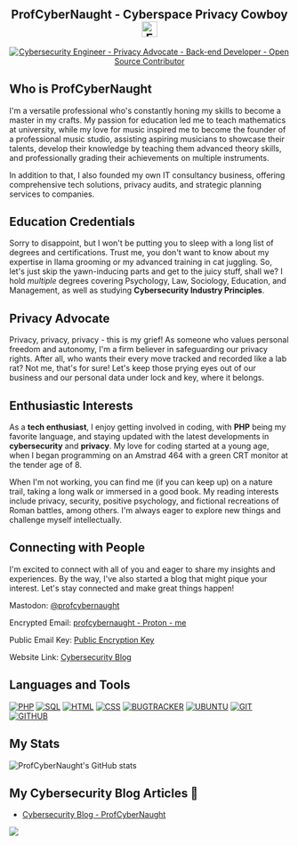 <h2 align="center">ProfCyberNaught - Cyberspace Privacy Cowboy
<img src="https://media.giphy.com/media/hvRJCLFzcasrR4ia7z/giphy.gif" alt="Emoticon - Waving Hand" width="28"></h2>

<p align="center">
  <a href="https://github.com/users/ProfCyberNaught/"><img src="https://readme-typing-svg.herokuapp.com/?lines=Cybersecurity%20Engineer;Privacy%20Advocate;Back-end+Developer;Open%20Source%20Contributor&center=true&width=640&height=45" alt="Cybersecurity Engineer - Privacy Advocate - Back-end Developer - Open Source Contributor"></a>
</p>

## Who is ProfCyberNaught

I'm a versatile professional who's constantly honing my skills to become a master in my crafts. My passion for education led me to teach mathematics at university, while my love for music inspired me to become the founder of a professional music studio, assisting aspiring musicians to showcase their talents, develop their knowledge by teaching them advanced theory skills, and professionally grading their achievements on multiple instruments.

In addition to that, I also founded my own IT consultancy business, offering comprehensive tech solutions, privacy audits, and strategic planning services to companies.

## Education Credentials

Sorry to disappoint, but I won't be putting you to sleep with a long list of degrees and certifications. Trust me, you don't want to know about my expertise in llama grooming or my advanced training in cat juggling. So, let's just skip the yawn-inducing parts and get to the juicy stuff, shall we? I hold _multiple_ degrees covering Psychology, Law, Sociology, Education, and Management, as well as studying **Cybersecurity Industry Principles**.

## Privacy Advocate

Privacy, privacy, privacy - this is my grief! As someone who values personal freedom and autonomy, I'm a firm believer in safeguarding our privacy rights. After all, who wants their every move tracked and recorded like a lab rat? Not me, that's for sure! Let's keep those prying eyes out of our business and our personal data under lock and key, where it belongs.

## Enthusiastic Interests

As a **tech enthusiast**, I enjoy getting involved in coding, with **PHP** being my favorite language, and staying updated with the latest developments in **cybersecurity** and **privacy**. My love for coding started at a young age, when I began programming on an Amstrad 464 with a green CRT monitor at the tender age of 8.

When I'm not working, you can find me (if you can keep up) on a nature trail, taking a long walk or immersed in a good book. My reading interests include privacy, security, positive psychology, and fictional recreations of Roman battles, among others. I'm always eager to explore new things and challenge myself intellectually.

## Connecting with People

I'm excited to connect with all of you and eager to share my insights and experiences. By the way, I've also started a blog that might pique your interest. Let's stay connected and make great things happen!

Mastodon: [@profcybernaught](https://infosec.exchange/@ProfCyberNaught)

Encrypted Email: [profcybernaught - Proton - me]()

Public Email Key: [Public Encryption Key](https://github.com/ProfCyberNaught/ProfCyberNaught/blob/main/pcn_pek_email/)

Website Link: [Cybersecurity Blog](https://profcybernaught.hashnode.dev/)
 
## Languages and Tools

[![PHP][PHP]][PHP-url] [![SQL][SQL]][SQL-url] [![HTML][HTML]][HTML-url] [![CSS][CSS]][CSS-url] [![BUGTRACKER][BUGTRACKER]][BUGTRACKER-url] [![UBUNTU][UBUNTU]][UBUNTU-url] [![GIT][GIT]][GIT-url] [![GITHUB][GITHUB]][GITHUB-url]

## My Stats

![ProfCyberNaught's GitHub stats](https://github-readme-stats.vercel.app/api?username=ProfCyberNaught&show_icons=true&theme=tokyonight&count_private=true)

## My Cybersecurity Blog Articles 📝
- [Cybersecurity Blog - ProfCyberNaught](https://profcybernaught.hashnode.dev/)

![](https://komarev.com/ghpvc/?username=ProfCyberNaught&color=green)

[PHP]: https://img.shields.io/badge/PHP-000000?style=for-the-badge&logo=PHP&logoColor=purple
[PHP-url]: https://www.php.net/
[HTML]: https://img.shields.io/badge/html-000000?style=for-the-badge&logo=HTML5&logoColor=E34F26
[HTML-url]: https://www.w3schools.com/html/
[CSS]: https://img.shields.io/badge/CSS-000000?style=for-the-badge&logo=CSS3&logoColor=1572B6
[CSS-url]: https://www.w3schools.com/Css/
[SQL]: https://img.shields.io/badge/MySQL-000000?style=for-the-badge&logo=MySQL&logoColor=4479A1
[SQL-url]: https://www.w3schools.com/sql/
[BUGTRACKER]: https://img.shields.io/badge/mantis%20bugtracker-000000?style=for-the-badge
[BUGTRACKER-url]: https://mantisbt.org/
[UBUNTU]: https://img.shields.io/badge/Ubuntu-000000?style=for-the-badge&logo=ubuntu&logoColor=orange
[UBUNTU-url]: https://ubuntu.com/
[GIT]: https://img.shields.io/badge/git-000000?style=for-the-badge&logo=git&logoColor=orange
[GIT-url]: https://git-scm.com/
[GITHUB]: https://img.shields.io/badge/GitHub-000000?style=for-the-badge&logo=github&logoColor=grey
[GITHUB-url]: https://github.com/



